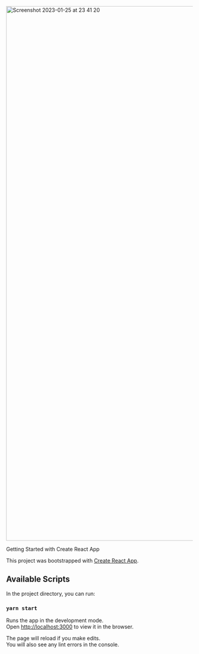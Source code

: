 <img width="1440" alt="Screenshot 2023-01-25 at 23 41 20" src="https://user-images.githubusercontent.com/99376449/214746595-fcb20230-37ce-46ea-a2c0-0b39ae54836e.png">

Getting Started with Create React App

This project was bootstrapped with [Create React App](https://github.com/facebook/create-react-app).

## Available Scripts

In the project directory, you can run:

### `yarn start`

Runs the app in the development mode.\
Open [http://localhost:3000](http://localhost:3000) to view it in the browser.

The page will reload if you make edits.\
You will also see any lint errors in the console.
